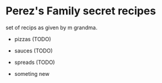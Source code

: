 # Perez's Family secret recipes

set of recips as given by m grandma.

- pizzas (TODO)
- sauces (TODO)
- spreads (TODO)

- someting new
